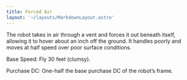 ```yaml
---
title: Forced Air
layout: '~/layouts/MarkdownLayout.astro'
---
```

The robot takes in air through a vent and forces it out beneath itself,
allowing it to hover about an inch off the ground. It handles poorly and moves
at half speed over poor surface conditions.

Base Speed: Fly 30 feet (clumsy).

Purchase DC: One-half the base purchase DC of the robot’s frame.

